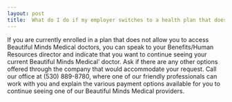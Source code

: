 ```yaml
---
layout: post
title:  What do I do if my employer switches to a health plan that does not allow me to see a Beautiful Minds Medical’ doctor?
---
```


If you are currently enrolled in a plan that does not allow you to access Beautiful Minds Medical doctors, you can speak to your Benefits/Human Resources director and indicate that you want to continue seeing your current Beautiful Minds Medical’ doctor. Ask if there are any other options offered through the company that would accommodate your request. Call our office at <span class="call-num">(530) 889-8780</span>, where one of our friendly professionals can work with you and explain the various payment options available for you to continue seeing one of our Beautiful Minds Medical providers.